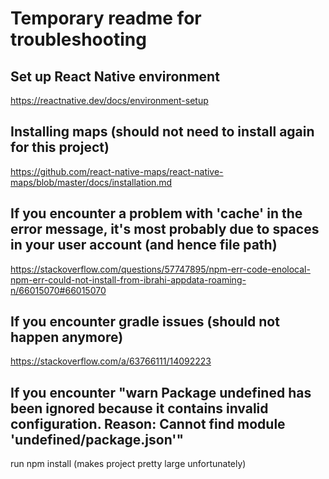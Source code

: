 # Temporary readme for troubleshooting

## Set up React Native environment
https://reactnative.dev/docs/environment-setup

## Installing maps (should not need to install again for this project)
https://github.com/react-native-maps/react-native-maps/blob/master/docs/installation.md

## If you encounter a problem with 'cache' in the error message, it's most probably due to spaces in your user account (and hence file path)
https://stackoverflow.com/questions/57747895/npm-err-code-enolocal-npm-err-could-not-install-from-ibrahi-appdata-roaming-n/66015070#66015070

## If you encounter gradle issues (should not happen anymore)
https://stackoverflow.com/a/63766111/14092223

## If you encounter "warn Package undefined has been ignored because it contains invalid configuration. Reason: Cannot find module 'undefined/package.json'"
run npm install (makes project pretty large unfortunately)